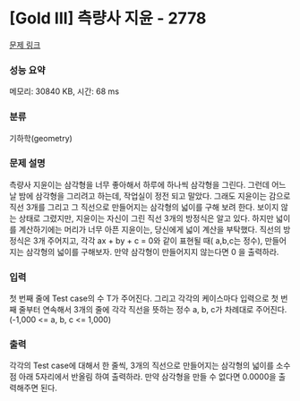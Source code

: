 # [Gold III] 측량사 지윤 - 2778 

[문제 링크](https://www.acmicpc.net/problem/2778) 

### 성능 요약

메모리: 30840 KB, 시간: 68 ms

### 분류

기하학(geometry)

### 문제 설명

<p>측량사 지윤이는 삼각형을 너무 좋아해서 하루에 하나씩 삼각형을 그린다. 그런데 어느 날 밤에 삼각형을 그리려고 하는데, 작업실이 정전 되고 말았다. 그래도 지윤이는 감으로 직선 3개를 그리고 그 직선으로 만들어지는 삼각형의 넓이를 구해 보려 한다. 보이지 않는 상태로 그렸지만, 지윤이는 자신이 그린 직선 3개의 방정식은 알고 있다. 하지만 넓이를 계산하기에는 머리가 너무 아픈 지윤이는, 당신에게 넓이 계산을 부탁했다. 직선의 방정식은 3개 주어지고, 각각 ax + by + c = 0와 같이 표현될 때( a,b,c는 정수),  만들어지는 삼각형의 넓이를 구해보자. 만약 삼각형이 만들어지지 않는다면 0 을 출력하라.</p>

### 입력 

 <p>첫 번째 줄에 Test case의 수 T가 주어진다. 그리고 각각의 케이스마다 입력으로 첫 번째 줄부터 연속해서 3개의 줄에 각각 직선을 뜻하는 정수 a, b, c가 차례대로 주어진다. (-1,000 <= a, b, c <= 1,000)</p>

### 출력 

 <p>각각의 Test case에 대해서 한 줄씩, 3개의 직선으로 만들어지는 삼각형의 넓이를 소수점 아래 5자리에서 반올림 하여 출력하라. 만약 삼각형을 만들 수 없다면 0.0000을 출력해주면 된다.</p>

